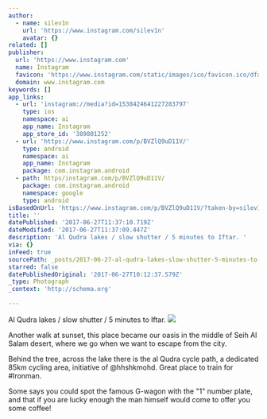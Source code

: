 ```yaml
---
author:
  - name: silev1n
    url: 'https://www.instagram.com/silev1n'
    avatar: {}
related: []
publisher:
  url: 'https://www.instagram.com'
  name: Instagram
  favicon: 'https://www.instagram.com/static/images/ico/favicon.ico/dfa85bb1fd63.ico'
  domain: www.instagram.com
keywords: []
app_links:
  - url: 'instagram://media?id=1538424641227283797'
    type: ios
    namespace: ai
    app_name: Instagram
    app_store_id: '389801252'
  - url: 'https://www.instagram.com/p/BVZlQ9uD11V/'
    type: android
    namespace: ai
    app_name: Instagram
    package: com.instagram.android
  - path: https/instagram.com/p/BVZlQ9uD11V/
    package: com.instagram.android
    namespace: google
    type: android
isBasedOnUrl: 'https://www.instagram.com/p/BVZlQ9uD11V/?taken-by=silev1n'
title: ''
datePublished: '2017-06-27T11:37:10.719Z'
dateModified: '2017-06-27T11:37:09.447Z'
description: 'Al Qudra lakes / slow shutter / 5 minutes to Iftar. '
via: {}
inFeed: true
sourcePath: _posts/2017-06-27-al-qudra-lakes-slow-shutter-5-minutes-to-iftar.md
starred: false
datePublishedOriginal: '2017-06-27T10:12:37.579Z'
_type: Photograph
_context: 'http://schema.org'

---
```

Al Qudra lakes / slow shutter / 5 minutes to Iftar. ![](https://imgflo.herokuapp.com/graph/2b2431f8e7ba7b0/d4a9355a01d16e892463ba9b583a1668/noop.jpg?input=https%3A%2F%2Fscontent.cdninstagram.com%2Ft51.2885-15%2Fs640x640%2Fsh0.08%2Fe35%2F19227257_142392129656853_2224611704333926400_n.jpg)

Another walk at sunset, this place became our oasis in the middle of Seih Al Salam desert, where we go when we want to escape from the city. 

Behind the tree, across the lake there is the al Qudra cycle path, a dedicated 85km cycling area, initiative of @hhshkmohd. Great place to train for \#Ironman. 

Some says you could spot the famous G-wagon with the "1" number plate, and that if you are lucky enough the man himself would come to offer you some coffee!